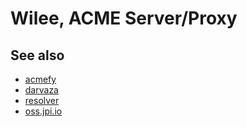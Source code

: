 # Wilee, ACME Server/Proxy

## See also

* [acmefy](https://darvaza.org/acmefy)
* [darvaza](https://darvaza.org/darvaza)
* [resolver](https://darvaza.org/resolver)
* [oss.jpi.io](https://oss.jpi.io)
